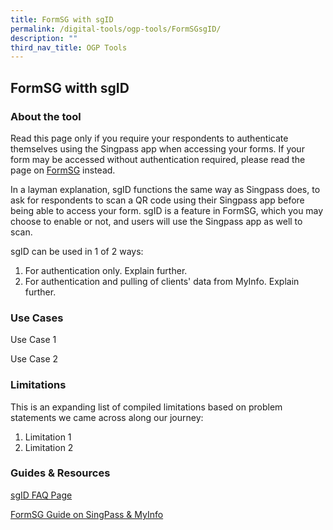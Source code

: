 ```yaml
---
title: FormSG with sgID
permalink: /digital-tools/ogp-tools/FormSGsgID/
description: ""
third_nav_title: OGP Tools
---
```

## FormSG witth sgID
### About the tool 
Read this page only if you require your respondents to authenticate themselves using the Singpass app when accessing your forms. If your form may be accessed without authentication required, please read the page on [FormSG]( https://www.transformationoffice.aic.sg/digital-tools/ogp-tools/FormSG/) instead.

In a layman explanation, sgID functions the same way as Singpass does, to ask for respondents to scan a QR code using their Singpass app before being able to access your form. sgID is a feature in FormSG, which you may choose to enable or not, and users will use the Singpass app as well to scan.

sgID can be used in 1 of 2 ways: 
1.  For authentication only. Explain further.
2. For authentication and pulling of clients' data from MyInfo. Explain further. 

### Use Cases
Use Case 1

Use Case 2 

### Limitations
This is an expanding list of compiled limitations based on problem statements we came across along our journey:
1.  Limitation 1
2. Limitation 2

### Guides & Resources
[sgID FAQ Page](https://www.id.gov.sg/faq)

[FormSG Guide on SingPass & MyInfo](https://guide.form.gov.sg/user-guides/advanced-guide/singpass-and-myinfo)